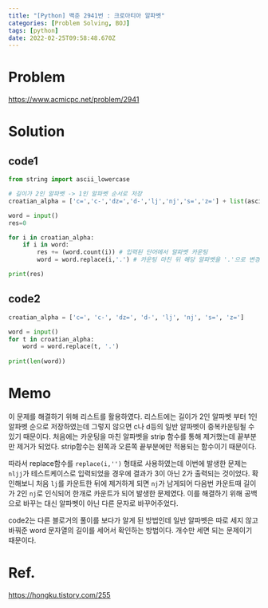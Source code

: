 ```yaml
---
title: "[Python] 백준 2941번 : 크로아티아 알파벳"
categories: [Problem Solving, BOJ]
tags: [python]
date: 2022-02-25T09:58:48.670Z
---
```

# Problem
<https://www.acmicpc.net/problem/2941>

# Solution
## code1
```py
from string import ascii_lowercase

# 길이가 2인 알파벳 -> 1인 알파벳 순서로 저장
croatian_alpha = ['c=','c-','dz=','d-','lj','nj','s=','z='] + list(ascii_lowercase)

word = input()
res=0

for i in croatian_alpha:
    if i in word:
        res += (word.count(i)) # 입력된 단어에서 알파벳 카운팅
        word = word.replace(i,'.') # 카운팅 마친 뒤 해당 알파벳을 '.'으로 변경

print(res)
```

## code2
```py
croatian_alpha = ['c=', 'c-', 'dz=', 'd-', 'lj', 'nj', 's=', 'z=']

word = input()
for t in croatian_alpha:
    word = word.replace(t, '.')
    
print(len(word))
```

# Memo
이 문제를 해결하기 위해 리스트를 활용하였다. 리스트에는 길이가 2인 알파벳 부터 1인 알파벳 순으로 저장하였는데 그렇지 않으면 c나 d등의 일반 알파벳이 중복카운팅될 수 있기 때문이다.
처음에는 카운팅을 마친 알파벳을 strip 함수를 통해 제거했는데 끝부분만 제거가 되었다. strip함수는 왼쪽과 오른쪽 끝부분에만 적용되는 함수이기 때문이다.

따라서 replace함수를 `replace(i,'')` 형태로 사용하였는데 이번에 발생한 문제는 `nljj`가 테스트케이스로 입력되었을 경우에 결과가 3이 아닌 2가 출력되는 것이었다. 확인해보니 처음 `lj`를 카운트한 뒤에 제거하게 되면 `nj`가 남게되어 다음번 카운트때 길이가 2인 `nj`로 인식되어 한개로 카운트가 되어 발생한 문제였다. 이를 해결하기 위해 공백으로 바꾸는 대신 알파벳이 아닌 다른 문자로 바꾸어주었다.

code2는 다른 블로거의 풀이를 보다가 알게 된 방법인데 일반 알파벳은 따로 세지 않고 바꿔준 word 문자열의 길이를 세어서 확인하는 방법이다. 개수만 세면 되는 문제이기 때문이다.

# Ref.
<https://hongku.tistory.com/255>
